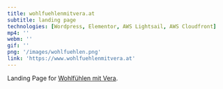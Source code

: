 ```yaml
---
title: wohlfuehlenmitvera.at
subtitle: landing page
technologies: [Wordpress, Elementor, AWS Lightsail, AWS Cloudfront]
mp4: ''
webm: ''
gif: ''
png: '/images/wohlfuehlen.png'
link: 'https://www.wohlfuehlenmitvera.at'
---
```


Landing Page for [Wohlfühlen mit Vera](www.wohlfuehlenmitvera.com).